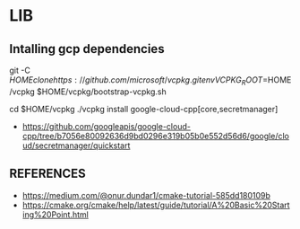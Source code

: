 # LIB

## Intalling gcp dependencies

git -C $HOME clone https://github.com/microsoft/vcpkg.git
env VCPKG_ROOT=$HOME/vcpkg $HOME/vcpkg/bootstrap-vcpkg.sh
<!-- cmake -H. -Bcmake-out/ -DCMAKE_TOOLCHAIN_FILE=$HOME/vcpkg/scripts/buildsystems/vcpkg.cmake -->

cd $HOME/vcpkg
./vcpkg install google-cloud-cpp[core,secretmanager]


* https://github.com/googleapis/google-cloud-cpp/tree/b7056e80092636d9bd0296e319b05b0e552d56d6/google/cloud/secretmanager/quickstart

## REFERENCES

* https://medium.com/@onur.dundar1/cmake-tutorial-585dd180109b
* https://cmake.org/cmake/help/latest/guide/tutorial/A%20Basic%20Starting%20Point.html

